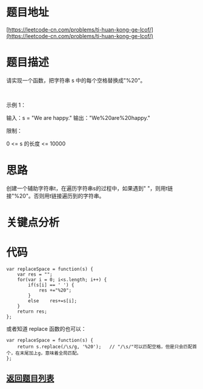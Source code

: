 # 题目地址

[https://leetcode-cn.com/problems/ti-huan-kong-ge-lcof/](https://leetcode-cn.com/problems/ti-huan-kong-ge-lcof/)

# 题目描述
请实现一个函数，把字符串 s 中的每个空格替换成"%20"。

 

示例 1：

输入：s = "We are happy."
输出："We%20are%20happy."
 

限制：

0 <= s 的长度 <= 10000

# 思路
创建一个辅助字符串t，在遍历字符串s的过程中，如果遇到" "，则用t链接"%20"。否则用t链接遍历到的字符串。
# 关键点分析

# 代码

    var replaceSpace = function(s) {
        var res = "";
        for(var i = 0; i<s.length; i++) {
            if(s[i] == ' ') {
                res +="%20";
            }
            else    res+=s[i];
        }
        return res;
    };

或者知道 replace 函数的也可以：

    var replaceSpace = function(s) {
        return s.replace(/\s/g, '%20');   // "/\s/"可以匹配空格，但是只会匹配首个，在末尾加上g，意味着全局匹配。
    };

## [返回题目列表](../../README.md)